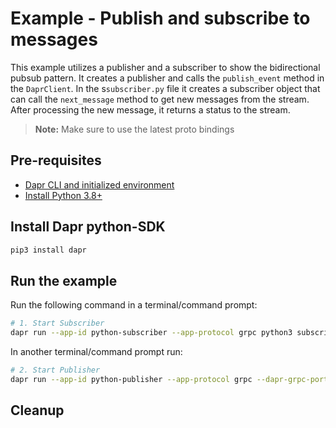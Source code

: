 # Example - Publish and subscribe to messages

This example utilizes a publisher and a subscriber to show the bidirectional pubsub pattern.
It creates a publisher and calls the `publish_event` method in the `DaprClient`.
In the s`subscriber.py` file it creates a subscriber object that can call the `next_message` method to get new messages from the stream. After processing the new message, it returns a status to the stream.


> **Note:** Make sure to use the latest proto bindings

## Pre-requisites

- [Dapr CLI and initialized environment](https://docs.dapr.io/getting-started)
- [Install Python 3.8+](https://www.python.org/downloads/)

## Install Dapr python-SDK

<!-- Our CI/CD pipeline automatically installs the correct version, so we can skip this step in the automation -->

```bash
pip3 install dapr
```

## Run the example

Run the following command in a terminal/command prompt:

<!-- STEP
name: Run subscriber
expected_stdout_lines:
  - "== APP == Processing message: {'id': 1, 'message': 'hello world'} from TOPIC_A"
  - "== APP == Processing message: {'id': 2, 'message': 'hello world'} from TOPIC_A"
  - "== APP == Processing message: {'id': 3, 'message': 'hello world'} from TOPIC_A"
  - "== APP == Processing message: {'id': 4, 'message': 'hello world'} from TOPIC_A"
  - "== APP == Processing message: {'id': 5, 'message': 'hello world'} from TOPIC_A"
output_match_mode: substring
background: true
match_order: none
sleep: 3 
-->

```bash
# 1. Start Subscriber
dapr run --app-id python-subscriber --app-protocol grpc python3 subscriber.py
```

<!-- END_STEP -->

In another terminal/command prompt run:

<!-- STEP
name: Run publisher
expected_stdout_lines:
  - "== APP == {'id': 1, 'message': 'hello world'}"
  - "== APP == {'id': 2, 'message': 'hello world'}"
  - "== APP == {'id': 3, 'message': 'hello world'}"
  - "== APP == {'id': 4, 'message': 'hello world'}"
  - "== APP == {'id': 5, 'message': 'hello world'}"
background: true
output_match_mode: substring
sleep: 15
-->

```bash
# 2. Start Publisher
dapr run --app-id python-publisher --app-protocol grpc --dapr-grpc-port=3500 --enable-app-health-check python3 publisher.py
```

<!-- END_STEP -->

## Cleanup


